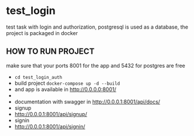 # test_login
test task with login and authorization, postgresql is used as a database, the project is packaged in docker

## HOW TO RUN PROJECT
make sure that your ports 8001 for the app and 5432 for postgres are free
- `cd test_login_auth`
- build project `docker-compose up -d --build`
- and app is available in http://0.0.0.0:8001/
- 
-  documentation with swagger in http://0.0.0.1:8001/api/docs/
-  signup
-  http://0.0.0.1:8001/api/signup/
-  signin
-  http://0.0.0.1:8001/api/signin/

